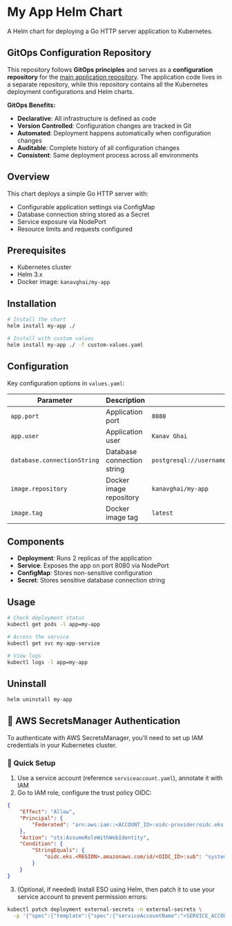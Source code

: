 # My App Helm Chart

A Helm chart for deploying a Go HTTP server application to Kubernetes.

## GitOps Configuration Repository

This repository follows **GitOps principles** and serves as a **configuration repository** for the [main application repository](http://github.com/ghaikanav/my-app-devops). The application code lives in a separate repository, while this repository contains all the Kubernetes deployment configurations and Helm charts.

**GitOps Benefits:**
- **Declarative**: All infrastructure is defined as code
- **Version Controlled**: Configuration changes are tracked in Git
- **Automated**: Deployment happens automatically when configuration changes
- **Auditable**: Complete history of all configuration changes
- **Consistent**: Same deployment process across all environments

## Overview

This chart deploys a simple Go HTTP server with:
- Configurable application settings via ConfigMap
- Database connection string stored as a Secret
- Service exposure via NodePort
- Resource limits and requests configured

## Prerequisites

- Kubernetes cluster
- Helm 3.x
- Docker image: `kanavghai/my-app`

## Installation

```bash
# Install the chart
helm install my-app ./

# Install with custom values
helm install my-app ./ -f custom-values.yaml
```

## Configuration

Key configuration options in `values.yaml`:

| Parameter | Description | Default |
|-----------|-------------|---------|
| `app.port` | Application port | `8080` |
| `app.user` | Application user | `Kanav Ghai` |
| `database.connectionString` | Database connection string | `postgresql://username:password@localhost:5432/database_name` |
| `image.repository` | Docker image repository | `kanavghai/my-app` |
| `image.tag` | Docker image tag | `latest` |

## Components

- **Deployment**: Runs 2 replicas of the application
- **Service**: Exposes the app on port 8080 via NodePort
- **ConfigMap**: Stores non-sensitive configuration
- **Secret**: Stores sensitive database connection string

## Usage

```bash
# Check deployment status
kubectl get pods -l app=my-app

# Access the service
kubectl get svc my-app-service

# View logs
kubectl logs -l app=my-app
```

## Uninstall

```bash
helm uninstall my-app
```

## 🔐 AWS SecretsManager Authentication

To authenticate with AWS SecretsManager, you'll need to set up IAM credentials in your Kubernetes cluster.

### 🚀 Quick Setup

1. Use a service account (reference `serviceaccount.yaml`), annotate it with IAM
2. Go to IAM role, configure the trust policy OIDC:

```json
{
    "Effect": "Allow",
    "Principal": {
        "Federated": "arn:aws:iam::<ACCOUNT_ID>:oidc-provider/oidc.eks.<REGION>.amazonaws.com/id/<OIDC_ID>"
    },
    "Action": "sts:AssumeRoleWithWebIdentity",
    "Condition": {
        "StringEquals": {
            "oidc.eks.<REGION>.amazonaws.com/id/<OIDC_ID>:sub": "system:serviceaccount:<NAMESPACE>:<SERVICEACCOUNT>"
        }
    }
}

```

3. (Optional, if needed) Install ESO using Helm, then patch it to use your service account to prevent permission errors:

```bash
kubectl patch deployment external-secrets -n external-secrets \
  -p '{"spec":{"template":{"spec":{"serviceAccountName":"<SERVICE_ACCOUNT_NAME>"}}}}'
```